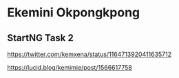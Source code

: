 # Ekemini Okpongkpong
## StartNG Task 2
https://twitter.com/kemxena/status/1164713920411635712

https://lucid.blog/kemimie/post/1566617758

